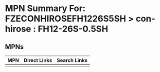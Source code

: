 



# MPN Summary For: FZECONHIROSEFH1226S5SH > con-hirose : FH12-26S-0.5SH

## MPNs
  

|MPN|Direct Links|Search Links|
| :--- | :--- | :--- |
||||

